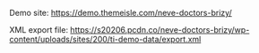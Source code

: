 Demo site: https://demo.themeisle.com/neve-doctors-brizy/

XML export file: https://s20206.pcdn.co/neve-doctors-brizy/wp-content/uploads/sites/200/ti-demo-data/export.xml